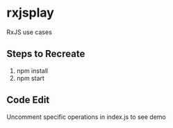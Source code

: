 # rxjsplay

RxJS use cases

## Steps to Recreate

1.  npm install
2.  npm start

## Code Edit

Uncomment specific operations in index.js to see demo
